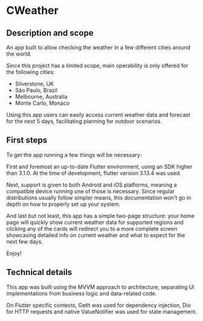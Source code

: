 # CWeather

## Description and scope

An app built to allow checking the weather in a few different cities around the world.

Since this project has a limited scope, main operability is only offered for the following cities:

- Silverstone, UK
- São Paulo, Brazil
- Melbourne, Australia
- Monte Carlo, Monaco

Using this app users can easily access current weather data and forecast for the next 5 days, facilitating planning for outdoor scenarios.

## First steps

To get the app running a few things will be necessary:

First and foremost an up-to-date Flutter environment, using an SDK higher than 3.1.0. At the time of development, flutter version 3.13.4 was used.

Next, support is given to both Android and iOS platforms, meaning a compatible device running one of those is necessary. Since regular distributions usually follow simpler means,
this documentation won't go in depth on how to properly set up your system.

And last but not least, this app has a simple two-page structure: your home page will quickly show current weather data for supported regions and clicking any of the cards 
will redirect you to a more complete screen showcasing detailed info on current weather and what to expect for the next few days.

Enjoy!

## Technical details

This app was built using the MVVM approach to architecture, separating UI implementations from business logic and data-related code.

On Flutter specific contexts, GetIt was used for dependency injection, Dio for HTTP requests and native ValueNotifier was used for state management.

